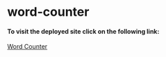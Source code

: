 # word-counter
<h4>To visit the deployed site click on the following link:</h4> <a href="https://cmmubeenofficial.github.io/word-counter/">Word Counter</a>
